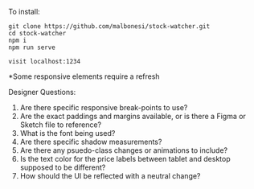 To install:
```
git clone https://github.com/malbonesi/stock-watcher.git 
cd stock-watcher
npm i
npm run serve

visit localhost:1234
```
*Some responsive elements require a refresh

Designer Questions:
1. Are there specific responsive break-points to use?
2. Are the exact paddings and margins available, or is there a Figma or Sketch file to reference?
3. What is the font being used?
4. Are there specific shadow measurements?
5. Are there any psuedo-class changes or animations to include?
6. Is the text color for the price labels between tablet and desktop supposed to be different?
7. How should the UI be reflected with a neutral change?
